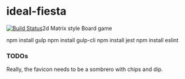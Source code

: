 # ideal-fiesta

[![Build Status](https://travis-ci.org/JeffWatson/ideal-fiesta.svg?branch=master)](https://travis-ci.org/JeffWatson/ideal-fiesta)2d Matrix style Board game

npm install gulp 
npm install gulp-cli
npm install jest
npm install eslint

### TODOs
Really, the favicon needs to be a sombrero with chips and dip.
